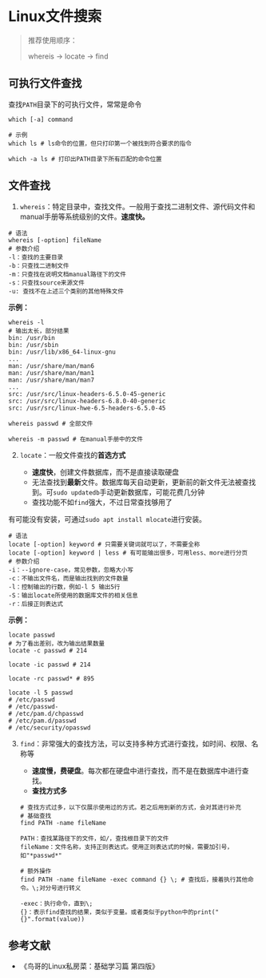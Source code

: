 # Linux文件搜索

> 推荐使用顺序：
>
> whereis $\rightarrow$ locate $\rightarrow$ find

## 可执行文件查找

查找`PATH`目录下的可执行文件，常常是命令

`which [-a] command`

```shell
# 示例
which ls # ls命令的位置，但只打印第一个被找到符合要求的指令

which -a ls # 打印出PATH目录下所有匹配的命令位置
```

## 文件查找

1. `whereis`：特定目录中，查找文件。一般用于查找二进制文件、源代码文件和manual手册等系统级别的文件。**速度快。**

```shell
# 语法
whereis [-option] fileName
# 参数介绍
-l：查找的主要目录
-b：只查找二进制文件
-m：只查找在说明文档manual路径下的文件
-s：只查找source来源文件
-u: 查找不在上述三个类别的其他特殊文件
```

**示例：**

```shell
whereis -l
# 输出太长，部分结果
bin: /usr/bin
bin: /usr/sbin
bin: /usr/lib/x86_64-linux-gnu
...
man: /usr/share/man/man6
man: /usr/share/man/man1
man: /usr/share/man/man7
...
src: /usr/src/linux-headers-6.5.0-45-generic
src: /usr/src/linux-headers-6.8.0-40-generic
src: /usr/src/linux-hwe-6.5-headers-6.5.0-45

whereis passwd # 全部文件

whereis -m passwd # 在manual手册中的文件
```

2. `locate`：一般文件查找的**首选方式**

   - **速度快**，创建文件数据库，而不是直接读取硬盘
   - 无法查找到**最新**文件。数据库每天自动更新，更新前的新文件无法被查找到。可`sudo updatedb`手动更新数据库，可能花费几分钟
   - 查找功能不如`find`强大，不过日常查找够用了


有可能没有安装，可通过`sudo apt install mlocate`进行安装。

```shell
# 语法
locate [-option] keyword # 只需要关键词就可以了，不需要全称
locate [-option] keyword | less # 有可能输出很多，可用less、more进行分页
# 参数介绍
-i：--ignore-case，常见参数，忽略大小写
-c：不输出文件名，而是输出找到的文件数量
-l：控制输出的行数，例如-l 5 输出5行
-S：输出locate所使用的数据库文件的相关信息
-r：后接正则表达式
```

   **示例：**

   ```shell
   locate passwd
   # 为了看出差别，改为输出结果数量
   locate -c passwd # 214
   
   locate -ic passwd # 214
   
   locate -rc passwd* # 895
   
   locate -l 5 passwd
   # /etc/passwd
   # /etc/passwd-
   # /etc/pam.d/chpasswd
   # /etc/pam.d/passwd
   # /etc/security/opasswd
   ```

3. `find`：非常强大的查找方法，可以支持多种方式进行查找，如时间、权限、名称等
   - **速度慢，费硬盘**。每次都在硬盘中进行查找，而不是在数据库中进行查找。
   - **查找方式多**

   ```shell
   # 查找方式过多，以下仅展示使用过的方式。若之后用到新的方式，会对其进行补充
   # 基础查找
   find PATH -name fileName
   
   PATH：查找某路径下的文件，如/，查找根目录下的文件
   fileName：文件名称，支持正则表达式。使用正则表达式的时候，需要加引号，如"*passwd*"
   
   # 额外操作
   find PATH -name fileName -exec command {} \; # 查找后，接着执行其他命令。\;对分号进行转义
   
   -exec：执行命令，直到\;
   {}：表示find查找的结果，类似于变量。或者类似于python中的print("{}".format(value))
   ```

## 参考文献

- 《鸟哥的Linux私房菜：基础学习篇 第四版》